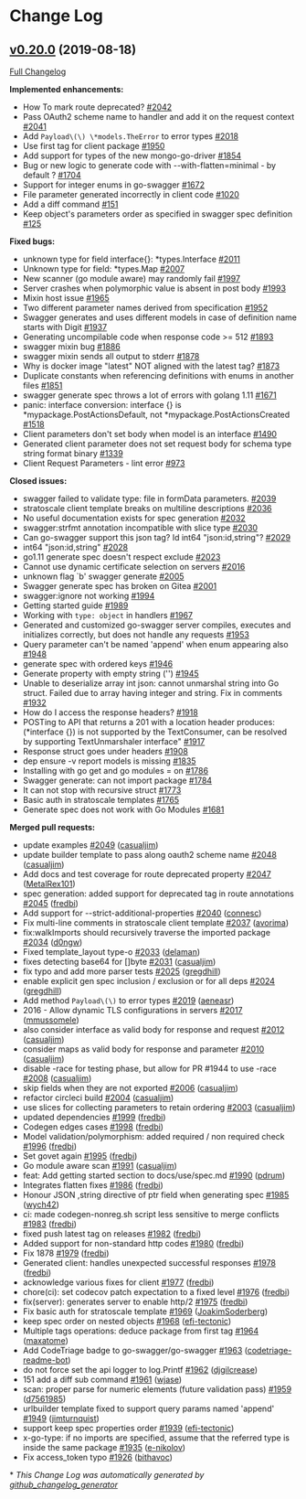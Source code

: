 # Change Log

## [v0.20.0](https://github.com/cloudentity/go-swagger/tree/v0.20.0) (2019-08-18)
[Full Changelog](https://github.com/cloudentity/go-swagger/compare/v0.19.0...v0.20.0)

**Implemented enhancements:**

- How To mark route deprecated? [\#2042](https://github.com/cloudentity/go-swagger/issues/2042)
- Pass OAuth2 scheme name to handler and add it on the request context [\#2041](https://github.com/cloudentity/go-swagger/issues/2041)
- Add `Payload\(\) \*models.TheError` to error types [\#2018](https://github.com/cloudentity/go-swagger/issues/2018)
- Use first tag for client package [\#1950](https://github.com/cloudentity/go-swagger/issues/1950)
- Add support for types of the new mongo-go-driver [\#1854](https://github.com/cloudentity/go-swagger/issues/1854)
- Bug or new logic to generate code with --with-flatten=minimal - by default ? [\#1704](https://github.com/cloudentity/go-swagger/issues/1704)
- Support for integer enums in go-swagger [\#1672](https://github.com/cloudentity/go-swagger/issues/1672)
- File parameter generated incorrectly in client code [\#1020](https://github.com/cloudentity/go-swagger/issues/1020)
- Add a diff command [\#151](https://github.com/cloudentity/go-swagger/issues/151)
- Keep object's parameters order as specified in swagger spec definition [\#125](https://github.com/cloudentity/go-swagger/issues/125)

**Fixed bugs:**

- unknown type for field interface{}: \*types.Interface [\#2011](https://github.com/cloudentity/go-swagger/issues/2011)
- Unknown type for field: \*types.Map [\#2007](https://github.com/cloudentity/go-swagger/issues/2007)
- New scanner \(go module aware\) may randomly fail [\#1997](https://github.com/cloudentity/go-swagger/issues/1997)
- Server crashes when polymorphic value is absent in post body [\#1993](https://github.com/cloudentity/go-swagger/issues/1993)
- Mixin host issue [\#1965](https://github.com/cloudentity/go-swagger/issues/1965)
- Two different parameter names derived from specification [\#1952](https://github.com/cloudentity/go-swagger/issues/1952)
- Swagger generates and uses different models in case of definition name starts with Digit [\#1937](https://github.com/cloudentity/go-swagger/issues/1937)
- Generating uncompilable code when response code \>= 512 [\#1893](https://github.com/cloudentity/go-swagger/issues/1893)
- swagger mixin bug [\#1886](https://github.com/cloudentity/go-swagger/issues/1886)
- swagger mixin sends all output to stderr [\#1878](https://github.com/cloudentity/go-swagger/issues/1878)
- Why is docker image "latest" NOT aligned with the latest tag? [\#1873](https://github.com/cloudentity/go-swagger/issues/1873)
- Duplicate constants when referencing definitions with enums in another files [\#1851](https://github.com/cloudentity/go-swagger/issues/1851)
- swagger generate spec throws a lot of errors with golang 1.11 [\#1671](https://github.com/cloudentity/go-swagger/issues/1671)
- panic: interface conversion: interface {} is \*mypackage.PostActionsDefault, not \*mypackage.PostActionsCreated [\#1518](https://github.com/cloudentity/go-swagger/issues/1518)
- Client parameters don't set body when model is an interface [\#1490](https://github.com/cloudentity/go-swagger/issues/1490)
- Generated client parameter does not set request body for schema type string format binary [\#1339](https://github.com/cloudentity/go-swagger/issues/1339)
- Client Request Parameters - lint error [\#973](https://github.com/cloudentity/go-swagger/issues/973)

**Closed issues:**

- swagger failed to validate type: file in formData parameters. [\#2039](https://github.com/cloudentity/go-swagger/issues/2039)
- stratoscale client template breaks on multiline descriptions [\#2036](https://github.com/cloudentity/go-swagger/issues/2036)
- No useful documentation exists for spec generation [\#2032](https://github.com/cloudentity/go-swagger/issues/2032)
- swagger:strfmt annotation incompatible with slice type [\#2030](https://github.com/cloudentity/go-swagger/issues/2030)
- Can go-swagger support this json tag? Id int64 "json:id,string"? [\#2029](https://github.com/cloudentity/go-swagger/issues/2029)
- int64  "json:id,string" [\#2028](https://github.com/cloudentity/go-swagger/issues/2028)
- go1.11 generate spec doesn't respect exclude [\#2023](https://github.com/cloudentity/go-swagger/issues/2023)
- Cannot use dynamic certificate selection on servers [\#2016](https://github.com/cloudentity/go-swagger/issues/2016)
- unknown flag `b' swagger generate [\#2005](https://github.com/cloudentity/go-swagger/issues/2005)
- Swagger generate spec has broken on Gitea [\#2001](https://github.com/cloudentity/go-swagger/issues/2001)
- swagger:ignore not working [\#1994](https://github.com/cloudentity/go-swagger/issues/1994)
- Getting started guide [\#1989](https://github.com/cloudentity/go-swagger/issues/1989)
- Working with `type: object` in handlers [\#1967](https://github.com/cloudentity/go-swagger/issues/1967)
- Generated and customized go-swagger server compiles, executes and initializes correctly, but does not handle any requests [\#1953](https://github.com/cloudentity/go-swagger/issues/1953)
- Query parameter can't be named 'append' when enum appearing also [\#1948](https://github.com/cloudentity/go-swagger/issues/1948)
- generate spec  with ordered keys [\#1946](https://github.com/cloudentity/go-swagger/issues/1946)
- Generate property with empty string \(''\) [\#1945](https://github.com/cloudentity/go-swagger/issues/1945)
- Unable to deserialize array int  json: cannot unmarshal string into Go struct. Failed due to array having integer and string. Fix in comments [\#1932](https://github.com/cloudentity/go-swagger/issues/1932)
- How do I access the response headers? [\#1918](https://github.com/cloudentity/go-swagger/issues/1918)
- POSTing to API that returns a 201 with a location header produces: \(\*interface {}\) is not supported by the TextConsumer, can be resolved by supporting TextUnmarshaler interface" [\#1917](https://github.com/go-swagger/go-swagger/issues/1917)
- Response struct goes under headers [\#1908](https://github.com/cloudentity/go-swagger/issues/1908)
- dep ensure -v report models is missing [\#1835](https://github.com/cloudentity/go-swagger/issues/1835)
- Installing with go get and go modules = on [\#1786](https://github.com/cloudentity/go-swagger/issues/1786)
- Swagger generate: can not import package [\#1784](https://github.com/cloudentity/go-swagger/issues/1784)
- It can not stop with recursive struct [\#1773](https://github.com/cloudentity/go-swagger/issues/1773)
- Basic auth in stratoscale templates  [\#1765](https://github.com/cloudentity/go-swagger/issues/1765)
- Generate spec does not work with Go Modules [\#1681](https://github.com/cloudentity/go-swagger/issues/1681)

**Merged pull requests:**

- update examples [\#2049](https://github.com/cloudentity/go-swagger/pull/2049) ([casualjim](https://github.com/casualjim))
- update builder template to pass along oauth2 scheme name [\#2048](https://github.com/cloudentity/go-swagger/pull/2048) ([casualjim](https://github.com/casualjim))
- Add docs and test coverage for route deprecated property [\#2047](https://github.com/cloudentity/go-swagger/pull/2047) ([MetalRex101](https://github.com/MetalRex101))
- spec generation: added support for deprecated tag in route annotations [\#2045](https://github.com/cloudentity/go-swagger/pull/2045) ([fredbi](https://github.com/fredbi))
- Add support for --strict-additional-properties [\#2040](https://github.com/cloudentity/go-swagger/pull/2040) ([connesc](https://github.com/connesc))
- Fix multi-line comments in stratoscale client template [\#2037](https://github.com/cloudentity/go-swagger/pull/2037) ([avorima](https://github.com/avorima))
- fix:walkImports should recursively traverse the imported package [\#2034](https://github.com/cloudentity/go-swagger/pull/2034) ([d0ngw](https://github.com/d0ngw))
- Fixed template\_layout type-o [\#2033](https://github.com/cloudentity/go-swagger/pull/2033) ([delaman](https://github.com/delaman))
- fixes detecting base64 for \[\]byte [\#2031](https://github.com/cloudentity/go-swagger/pull/2031) ([casualjim](https://github.com/casualjim))
- fix typo and add more parser tests [\#2025](https://github.com/cloudentity/go-swagger/pull/2025) ([gregdhill](https://github.com/gregdhill))
- enable explicit gen spec inclusion / exclusion or for all deps [\#2024](https://github.com/cloudentity/go-swagger/pull/2024) ([gregdhill](https://github.com/gregdhill))
- Add method `Payload\(\)` to error types [\#2019](https://github.com/cloudentity/go-swagger/pull/2019) ([aeneasr](https://github.com/aeneasr))
- 2016 - Allow dynamic TLS configurations in servers [\#2017](https://github.com/cloudentity/go-swagger/pull/2017) ([mmussomele](https://github.com/mmussomele))
- also consider interface as valid body for response and request [\#2012](https://github.com/cloudentity/go-swagger/pull/2012) ([casualjim](https://github.com/casualjim))
- consider maps as valid body for response and parameter [\#2010](https://github.com/cloudentity/go-swagger/pull/2010) ([casualjim](https://github.com/casualjim))
- disable -race for testing phase, but allow for PR \#1944 to use -race [\#2008](https://github.com/cloudentity/go-swagger/pull/2008) ([casualjim](https://github.com/casualjim))
- skip fields when they are not exported [\#2006](https://github.com/cloudentity/go-swagger/pull/2006) ([casualjim](https://github.com/casualjim))
- refactor circleci build [\#2004](https://github.com/cloudentity/go-swagger/pull/2004) ([casualjim](https://github.com/casualjim))
- use slices for collecting parameters to retain ordering [\#2003](https://github.com/cloudentity/go-swagger/pull/2003) ([casualjim](https://github.com/casualjim))
- updated dependencies [\#1999](https://github.com/cloudentity/go-swagger/pull/1999) ([fredbi](https://github.com/fredbi))
- Codegen edges cases [\#1998](https://github.com/cloudentity/go-swagger/pull/1998) ([fredbi](https://github.com/fredbi))
- Model validation/polymorphism: added required / non required check [\#1996](https://github.com/cloudentity/go-swagger/pull/1996) ([fredbi](https://github.com/fredbi))
- Set govet again [\#1995](https://github.com/cloudentity/go-swagger/pull/1995) ([fredbi](https://github.com/fredbi))
- Go module aware scan [\#1991](https://github.com/cloudentity/go-swagger/pull/1991) ([casualjim](https://github.com/casualjim))
- feat: Add getting started section to docs/use/spec.md [\#1990](https://github.com/cloudentity/go-swagger/pull/1990) ([pdrum](https://github.com/pdrum))
- Integrates flatten fixes [\#1986](https://github.com/cloudentity/go-swagger/pull/1986) ([fredbi](https://github.com/fredbi))
- Honour JSON ,string directive of ptr field when generating spec [\#1985](https://github.com/cloudentity/go-swagger/pull/1985) ([wych42](https://github.com/wych42))
- ci: made codegen-nonreg.sh script less sensitive to merge conflicts [\#1983](https://github.com/cloudentity/go-swagger/pull/1983) ([fredbi](https://github.com/fredbi))
- fixed push latest tag on releases [\#1982](https://github.com/cloudentity/go-swagger/pull/1982) ([fredbi](https://github.com/fredbi))
- Added support for non-standard http codes [\#1980](https://github.com/cloudentity/go-swagger/pull/1980) ([fredbi](https://github.com/fredbi))
- Fix 1878 [\#1979](https://github.com/cloudentity/go-swagger/pull/1979) ([fredbi](https://github.com/fredbi))
- Generated client: handles unexpected successful responses [\#1978](https://github.com/cloudentity/go-swagger/pull/1978) ([fredbi](https://github.com/fredbi))
- acknowledge various fixes for client [\#1977](https://github.com/cloudentity/go-swagger/pull/1977) ([fredbi](https://github.com/fredbi))
- chore\(ci\): set codecov patch expectation to a fixed level [\#1976](https://github.com/cloudentity/go-swagger/pull/1976) ([fredbi](https://github.com/fredbi))
- fix\(server\): generates server to enable http/2 [\#1975](https://github.com/cloudentity/go-swagger/pull/1975) ([fredbi](https://github.com/fredbi))
- Fix basic auth for stratoscale template [\#1969](https://github.com/cloudentity/go-swagger/pull/1969) ([JoakimSoderberg](https://github.com/JoakimSoderberg))
- keep spec order on nested objects [\#1968](https://github.com/cloudentity/go-swagger/pull/1968) ([efi-tectonic](https://github.com/efi-tectonic))
- Multiple tags operations: deduce package from first tag [\#1964](https://github.com/cloudentity/go-swagger/pull/1964) ([maxatome](https://github.com/maxatome))
- Add CodeTriage badge to go-swagger/go-swagger [\#1963](https://github.com/cloudentity/go-swagger/pull/1963) ([codetriage-readme-bot](https://github.com/codetriage-readme-bot))
- do not force set the api logger to log.Printf [\#1962](https://github.com/cloudentity/go-swagger/pull/1962) ([djgilcrease](https://github.com/djgilcrease))
- 151 add a diff sub command [\#1961](https://github.com/cloudentity/go-swagger/pull/1961) ([wjase](https://github.com/wjase))
- scan: proper parse for numeric elements \(future validation pass\) [\#1959](https://github.com/cloudentity/go-swagger/pull/1959) ([d7561985](https://github.com/d7561985))
- urlbuilder template fixed to support query params named 'append' [\#1949](https://github.com/cloudentity/go-swagger/pull/1949) ([jimturnquist](https://github.com/jimturnquist))
- support keep spec properties order [\#1939](https://github.com/cloudentity/go-swagger/pull/1939) ([efi-tectonic](https://github.com/efi-tectonic))
- x-go-type: if no imports are specified, assume that the referred type is inside the same package [\#1935](https://github.com/cloudentity/go-swagger/pull/1935) ([e-nikolov](https://github.com/e-nikolov))
- Fix access\_token typo [\#1926](https://github.com/cloudentity/go-swagger/pull/1926) ([bithavoc](https://github.com/bithavoc))

\* *This Change Log was automatically generated by [github_changelog_generator](https://github.com/skywinder/Github-Changelog-Generator)*
